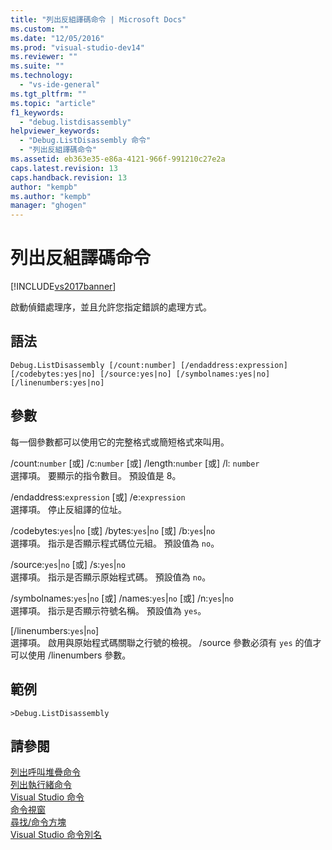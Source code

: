 ```yaml
---
title: "列出反組譯碼命令 | Microsoft Docs"
ms.custom: ""
ms.date: "12/05/2016"
ms.prod: "visual-studio-dev14"
ms.reviewer: ""
ms.suite: ""
ms.technology: 
  - "vs-ide-general"
ms.tgt_pltfrm: ""
ms.topic: "article"
f1_keywords: 
  - "debug.listdisassembly"
helpviewer_keywords: 
  - "Debug.ListDisassembly 命令"
  - "列出反組譯碼命令"
ms.assetid: eb363e35-e86a-4121-966f-991210c27e2a
caps.latest.revision: 13
caps.handback.revision: 13
author: "kempb"
ms.author: "kempb"
manager: "ghogen"
---
```

# 列出反組譯碼命令
[!INCLUDE[vs2017banner](../../code-quality/includes/vs2017banner.md)]

啟動偵錯處理序，並且允許您指定錯誤的處理方式。  
  
## 語法  
  
```  
Debug.ListDisassembly [/count:number] [/endaddress:expression]  
[/codebytes:yes|no] [/source:yes|no] [/symbolnames:yes|no]  
[/linenumbers:yes|no]  
```  
  
## 參數  
 每一個參數都可以使用它的完整格式或簡短格式來叫用。  
  
 \/count:`number` \[或\] \/c:`number` \[或\] \/length:`number` \[或\] \/l: `number`  
 選擇項。  要顯示的指令數目。  預設值是 8。  
  
 \/endaddress:`expression` \[或\] \/e:`expression`  
 選擇項。  停止反組譯的位址。  
  
 \/codebytes:`yes`&#124;`no` \[或\] \/bytes:`yes`&#124;`no` \[或\] \/b:`yes`&#124;`no`  
 選擇項。  指示是否顯示程式碼位元組。  預設值為 `no`。  
  
 \/source:`yes`&#124;`no` \[或\] \/s:`yes`&#124;`no`  
 選擇項。  指示是否顯示原始程式碼。  預設值為 `no`。  
  
 \/symbolnames:`yes`&#124;`no` \[或\] \/names:`yes`&#124;`no` \[或\] \/n:`yes`&#124;`no`  
 選擇項。  指示是否顯示符號名稱。  預設值為 `yes`。  
  
 \[\/linenumbers:`yes`&#124;`no`\]  
 選擇項。  啟用與原始程式碼關聯之行號的檢視。  \/source 參數必須有 `yes` 的值才可以使用 \/linenumbers 參數。  
  
## 範例  
  
```  
>Debug.ListDisassembly  
```  
  
## 請參閱  
 [列出呼叫堆疊命令](../../ide/reference/list-call-stack-command.md)   
 [列出執行緒命令](../../ide/reference/list-threads-command.md)   
 [Visual Studio 命令](../../ide/reference/visual-studio-commands.md)   
 [命令視窗](../../ide/reference/command-window.md)   
 [尋找\/命令方塊](../../ide/find-command-box.md)   
 [Visual Studio 命令別名](../../ide/reference/visual-studio-command-aliases.md)